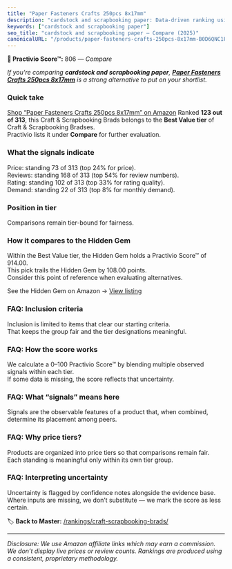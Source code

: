 ```yaml
---
title: "Paper Fasteners Crafts 250pcs 8x17mm"
description: "cardstock and scrapbooking paper: Data-driven ranking using the Practivio Score™. Positioned by quality, value, demand, findability, momentum."
keywords: ["cardstock and scrapbooking paper"]
seo_title: "cardstock and scrapbooking paper — Compare (2025)"
canonicalURL: "/products/paper-fasteners-crafts-250pcs-8x17mm-B0D6QNC1F8/"
---
```


**🛒 Practivio Score™:** 806 — _Compare_


*If you're comparing **cardstock and scrapbooking paper**, **[Paper Fasteners Crafts 250pcs 8x17mm](https://www.amazon.com/dp/B0D6QNC1F8?tag=practivio-20)** is a strong alternative to put on your shortlist.*
### Quick take
[Shop “Paper Fasteners Crafts 250pcs 8x17mm” on Amazon](https://www.amazon.com/dp/B0D6QNC1F8?tag=practivio-20)
Ranked **123 out of 313**, this Craft & Scrapbooking Brads belongs to the **Best Value tier** of Craft & Scrapbooking Bradses.  
Practivio lists it under **Compare** for further evaluation.

### What the signals indicate
Price: standing 73 of 313 (top 24% for price).  
Reviews: standing 168 of 313 (top 54% for review numbers).  
Rating: standing 102 of 313 (top 33% for rating quality).  
Demand: standing 22 of 313 (top 8% for monthly demand).

### Position in tier
Comparisons remain tier-bound for fairness.

### How it compares to the Hidden Gem
Within the Best Value tier, the Hidden Gem holds a Practivio Score™ of 914.00.  
This pick trails the Hidden Gem by 108.00 points.  
Consider this point of reference when evaluating alternatives.  

See the Hidden Gem on Amazon → [View listing](https://www.amazon.com/dp/B08BKGLB16?tag=practivio-20)

### FAQ: Inclusion criteria
Inclusion is limited to items that clear our starting criteria.  
That keeps the group fair and the tier designations meaningful.

### FAQ: How the score works
We calculate a 0–100 Practivio Score™ by blending multiple observed signals within each tier.  
If some data is missing, the score reflects that uncertainty.

### FAQ: What “signals” means here
Signals are the observable features of a product that, when combined, determine its placement among peers.

### FAQ: Why price tiers?
Products are organized into price tiers so that comparisons remain fair.  
Each standing is meaningful only within its own tier group.

### FAQ: Interpreting uncertainty
Uncertainty is flagged by confidence notes alongside the evidence base.  
Where inputs are missing, we don’t substitute — we mark the score as less certain.

<!-- Missing template for Compare/CompareWithinPriceClass -->


🏷️ **Back to Master:** [/rankings/craft-scrapbooking-brads/](/rankings/craft-scrapbooking-brads/)

---
_Disclosure: We use Amazon affiliate links which may earn a commission. We don’t display live prices or review counts. Rankings are produced using a consistent, proprietary methodology._
